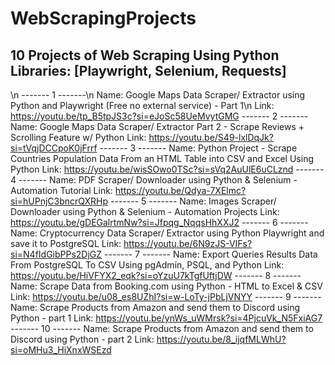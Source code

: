 # WebScrapingProjects
## 10 Projects of Web Scraping Using Python  Libraries: [Playwright, Selenium, Requests]
\n
------- 1 -------\n
Name: Google Maps Data Scraper/ Extractor using Python and Playwright (Free no external service) - Part 1\n
Link: https://youtu.be/tp_B5tpJS3c?si=eJoSc58UeMvytGMG
------- 2 -------
Name: Google Maps Data Scraper/ Extractor Part 2 - Scrape Reviews + Scrolling Feature w/ Python
Link: https://youtu.be/S49-lxlDqJk?si=tVqjDCCpoK0jFrrf
------- 3 -------
Name: Python Project - Scrape Countries Population Data From an HTML Table into CSV and Excel Using Python
Link: https://youtu.be/wisSOwo0TSc?si=sVq2AuUlE6uCLznd
------- 4 -------
Name: PDF Scraper/ Downloader using Python & Selenium - Automation Tutorial
Link: https://youtu.be/Qdya-7XElmc?si=hUPnjC3bncrQXRHp
------- 5 -------
Name: Images Scraper/ Downloader using Python & Selenium - Automation Projects
Link: https://youtu.be/gDEGalrtmNw?si=Jfpqg_NqqsHhXXJ2
------- 6 -------
Name: Cryptocurrency Data Scraper/ Extractor using Python Playwright and save it to PostgreSQL
Link: https://youtu.be/6N9zJS-VIFs?si=N4fIdGibPPs2DjGZ
------- 7 -------
Name: Export Queries Results Data From PostgreSQL To CSV Using pgAdmin, PSQL, and Python
Link: https://youtu.be/HiVFYX2_eqk?si=oYzuU7kTgfUftjDW
------- 8 -------
Name: Scrape Data from Booking.com using Python - HTML to Excel & CSV
Link: https://youtu.be/u08_es8UZhI?si=w-LoTy-jPbLjVNYY
------- 9 -------
Name: Scrape Products from Amazon and send them to Discord using Python - part 1
Link: https://youtu.be/ynWs_uWMrsk?si=4PjcuVk_N5FxiAG7
------- 10 -------
Name: Scrape Products from Amazon and send them to Discord using Python - part 2
Link: https://youtu.be/8_ijqfMLWhU?si=oMHu3_HiXnxWSEzd
